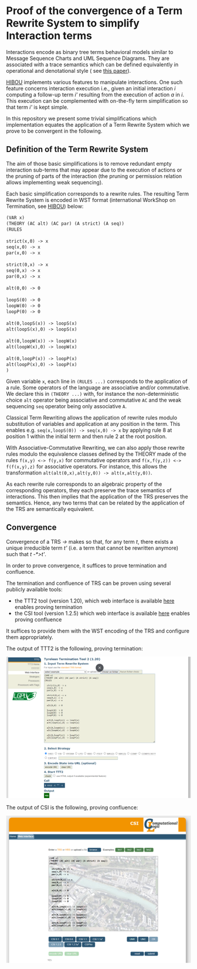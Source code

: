
# Proof of the convergence of a Term Rewrite System to simplify Interaction terms


Interactions encode as binary tree terms behavioral models similar to Message Sequence Charts and UML Sequence Diagrams.
They are associated with a trace semantics which can be defined equivalently in operational and denotational style
( see [this paper](https://link.springer.com/chapter/10.1007/978-3-031-10363-6_8)).

[HIBOU](https://github.com/erwanM974/hibou_efm) implements various features to manipulate interactions.
One such feature concerns interaction execution i.e., given an initial interaction *i*
computing a follow-up term *i'* resulting from the execution of action *a* in *i*.
This execution can be complemented with on-the-fly term simplification so that term *i'* is kept simple.

In this repository we present some trivial simplifications which implementation equates the application of a
Term Rewrite System which we prove to be convergent in the following.

## Definition of the Term Rewrite System

The aim of those basic simplifications is to remove redundant empty interaction sub-terms that may appear
due to the execution of actions or the pruning of parts of the interaction (the pruning or permission relation
allows implementing weak sequencing).

Each basic simplification corresponds to a rewrite rules.
The resulting Term Rewrite System is encoded in WST format (international WorkShop on Termination,
see [HIBOU](termination-portal.org/wiki/WST)) below:

```
(VAR x)
(THEORY (AC alt) (AC par) (A strict) (A seq))
(RULES

strict(x,0) -> x  
seq(x,0) -> x  
par(x,0) -> x

strict(0,x) -> x  
seq(0,x) -> x  
par(0,x) -> x

alt(0,0) -> 0

loopS(0) -> 0  
loopW(0) -> 0  
loopP(0) -> 0

alt(0,loopS(x)) -> loopS(x)
alt(loopS(x),0) -> loopS(x)

alt(0,loopW(x)) -> loopW(x)
alt(loopW(x),0) -> loopW(x)

alt(0,loopP(x)) -> loopP(x)
alt(loopP(x),0) -> loopP(x)
)
```

Given variable `x`, each line in `(RULES ...)` corresponds to the application of a rule.
Some operators of the language are associative and/or commutative.
We declare this in `(THEORY ...)` with, for instance 
the non-deterministic choice `alt` operator being associative and commutative `AC`
and the weak sequencing `seq` operator being only associative `A`.


Classical Term Rewriting allows the application of rewrite rules modulo substitution of variables
and application at any position in the term.
This enables e.g. `seq(x,loopS(0)) -> seq(x,0) -> x` by applying 
rule 8 at position 1 within the initial term
and then rule 2 at the root position.


With Associative-Commutative Rewriting, we can also apply those rewrite rules modulo the equivalence classes
defined by the THEORY made of the rules
`f(x,y) <-> f(y,x)` for commutative operators
and `f(x,f(y,z)) <-> f(f(x,y),z)` for associative operators.
For instance, this allows the transformation `alt(alt(0,x),alt(y,0)) -> alt(x,alt(y,0))`.


As each rewrite rule corresponds to an algebraic property of the corresponding operators,
they each preserve the trace semantics of interactions.
This then implies that the application of the TRS preserves the semantics.
Hence, any two terms that can be related by the application of the TRS are semantically equivalent.


## Convergence

Convergence of a TRS *->* makes so that, for any term *t*, there exists a unique irreducible term *t'* 
(i.e. a term that cannot be rewritten anymore) such that *t -\*>t'*.

In order to prove convergence, it suffices to prove termination and confluence.

The termination and confluence of TRS can be proven using several
publicly available tools:
- the TTT2 tool (version 1.20), which web interface is available
[here](http://colo6-c703.uibk.ac.at/ttt2/web/) enables proving termination
- the CSI tool (version 1.2.5) which web interface is available
  [here](http://colo6-c703.uibk.ac.at/csi/) enables proving confluence

It suffices to provide them with the WST encoding of the TRS and configure them appropriately.

The output of TTT2 is the following, proving termination:

<img src="./README_images/termination.png" alt="termination">

The output of CSI is the following, proving confluence:

<img src="./README_images/confluence.png" alt="confluence">


